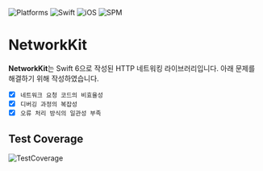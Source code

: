 ![Platforms](https://img.shields.io/badge/iOS-platforms?style=flat&label=Platforms&labelColor=black&color=blue)
![Swift](https://img.shields.io/badge/6.0-swift?style=flat&label=Swift&labelColor=black&color=orange)
![iOS](https://img.shields.io/badge/17.0-iOS?style=flat&label=iOS&labelColor=black&color=green)
![SPM](https://img.shields.io/badge/supported-SPM?style=flat&label=SPM&labelColor=black&color=red)

# NetworkKit

**NetworkKit**는 Swift 6으로 작성된 HTTP 네트워킹 라이브러리입니다.
아래 문제를 해결하기 위해 작성하였습니다.
- [x] `네트워크 요청 코드의 비효율성`
- [x] `디버깅 과정의 복잡성`
- [x] `오류 처리 방식의 일관성 부족`

## Test Coverage
![TestCoverage](https://github.com/user-attachments/assets/8695d534-16d5-4fe2-b616-9fc55b7511dc)
